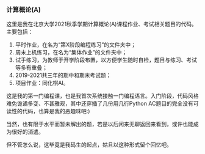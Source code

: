 ### 计算概论(A)
这里是我在北京大学2021秋季学期计算概论(A)课程作业、考试相关题目的代码。主要包括：

1) 平时作业，在名为“第X阶段编程练习”的文件夹中；
2) 周末上机练习，在名为“集体作业”的文件夹中；
3) 试手练习，为教师于开学阶段布置，以方便学生随时自检，题目与练习、考试等多有重叠；
4) 2019-2021共三年的期中和期末考试题；
5) 项目作业：同化棋AI。

这是我的第一门编程课，也是我首次系统接触一门编程语言。入门阶段，代码风格难免诡谲多变、不甚雅观，其中还穿插了几份用几行Python AC题目的完全没有可读性的代码，也算是我的恶趣味吧:)

当然，也有限于水平而暂未解出的题，若是以后闲来无聊返回来看到，或许也能成为很好的消遣。

但不管怎么说，这毕竟是我码生的起点，姑且以这种形式留个回忆吧。
